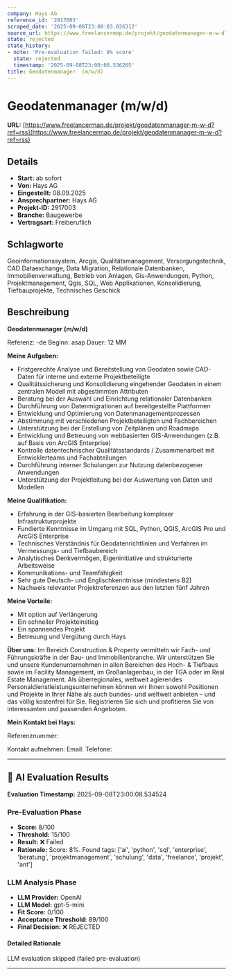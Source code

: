 ```yaml
---
company: Hays AG
reference_id: '2917003'
scraped_date: '2025-09-08T23:00:03.026312'
source_url: https://www.freelancermap.de/projekt/geodatenmanager-m-w-d?ref=rss
state: rejected
state_history:
- note: 'Pre-evaluation failed: 8% score'
  state: rejected
  timestamp: '2025-09-08T23:00:08.536265'
title: Geodatenmanager  (m/w/d)
---
```



# Geodatenmanager  (m/w/d)
**URL:** [https://www.freelancermap.de/projekt/geodatenmanager-m-w-d?ref=rss](https://www.freelancermap.de/projekt/geodatenmanager-m-w-d?ref=rss)
## Details
- **Start:** ab sofort
- **Von:** Hays AG
- **Eingestellt:** 08.09.2025
- **Ansprechpartner:** Hays AG
- **Projekt-ID:** 2917003
- **Branche:** Baugewerbe
- **Vertragsart:** Freiberuflich

## Schlagworte
Geoinformationssystem, Arcgis, Qualitätsmanagement, Versorgungstechnik, CAD Dataexchange, Data Migration, Relationale Datenbanken, Immobilienverwaltung, Betrieb von Anlagen, Gis-Anwendungen, Python, Projektmanagement, Qgis, SQL, Web Applikationen, Konsolidierung, Tiefbauprojekte, Technisches Geschick

## Beschreibung
**Geodatenmanager (m/w/d)**

Referenz: -de
Beginn: asap
Dauer: 12 MM

**Meine Aufgaben:**

- Fristgerechte Analyse und Bereitstellung von Geodaten sowie CAD-Daten für interne und externe Projektbeteiligte
- Qualitätssicherung und Konsolidierung eingehender Geodaten in einem zentralen Modell mit abgestimmten Attributen
- Beratung bei der Auswahl und Einrichtung relationaler Datenbanken
- Durchführung von Datenmigrationen auf bereitgestellte Plattformen
- Entwicklung und Optimierung von Datenmanagementprozessen
- Abstimmung mit verschiedenen Projektbeteiligten und Fachbereichen
- Unterstützung bei der Erstellung von Zeitplänen und Roadmaps
- Entwicklung und Betreuung von webbasierten GIS-Anwendungen (z.B. auf Basis von ArcGIS Enterprise)
- Kontrolle datentechnischer Qualitätsstandards / Zusammenarbeit mit Entwicklerteams und Fachabteilungen
- Durchführung interner Schulungen zur Nutzung datenbezogener Anwendungen
- Unterstützung der Projektleitung bei der Auswertung von Daten und Modellen

**Meine Qualifikation:**

- Erfahrung in der GIS-basierten Bearbeitung komplexer Infrastrukturprojekte
- Fundierte Kenntnisse im Umgang mit SQL, Python, QGIS, ArcGIS Pro und ArcGIS Enterprise
- Technisches Verständnis für Geodatenrichtlinien und Verfahren im Vermessungs- und Tiefbaubereich
- Analytisches Denkvermögen, Eigeninitiative und strukturierte Arbeitsweise
- Kommunikations- und Teamfähigkeit
- Sehr gute Deutsch- und Englischkenntnisse (mindestens B2)
- Nachweis relevanter Projektreferenzen aus den letzten fünf Jahren

**Meine Vorteile:**

- Mit option auf Verlängerung
- Ein schneller Projekteinstieg
- Ein spannendes Projekt
- Betreuung und Vergütung durch Hays

**Über uns:**
Im Bereich Construction & Property vermitteln wir Fach- und Führungskräfte in der Bau- und Immobilienbranche. Wir unterstützen Sie und unsere Kundenunternehmen in allen Bereichen des Hoch- & Tiefbaus sowie im Facility Management, im Großanlagenbau, in der TGA oder im Real Estate Management. Als überregionales, weltweit agierendes Personaldienstleistungsunternehmen können wir Ihnen sowohl Positionen und Projekte in Ihrer Nähe als auch bundes- und weltweit anbieten – und das völlig kostenfrei für Sie. Registrieren Sie sich und profitieren Sie von interessanten und passenden Angeboten.

**Mein Kontakt bei Hays:**

Referenznummer:

Kontakt aufnehmen:
Email:
Telefone:

---

## 🤖 AI Evaluation Results

**Evaluation Timestamp:** 2025-09-08T23:00:08.534524

### Pre-Evaluation Phase
- **Score:** 8/100
- **Threshold:** 15/100
- **Result:** ❌ Failed
- **Rationale:** Score: 8%. Found tags: ['ai', 'python', 'sql', 'enterprise', 'beratung', 'projektmanagement', 'schulung', 'data', 'freelance', 'projekt', 'ant']

### LLM Analysis Phase
- **LLM Provider:** OpenAI
- **LLM Model:** gpt-5-mini
- **Fit Score:** 0/100
- **Acceptance Threshold:** 89/100
- **Final Decision:** ❌ REJECTED

#### Detailed Rationale
LLM evaluation skipped (failed pre-evaluation)

---
